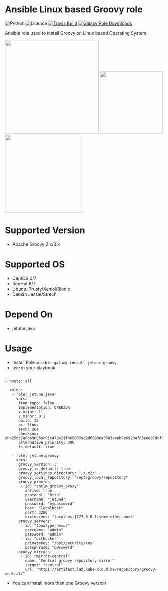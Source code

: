 # Ansible Linux based Groovy role

![Python](https://img.shields.io/pypi/pyversions/testinfra.svg?style=flat)
![Licence](https://img.shields.io/github/license/kube-cloud/ansible-role-groovy.svg?style=flat)
[![Travis Build](https://img.shields.io/travis/kube-cloud/ansible-role-groovy.svg?style=flat)](https://travis-ci.com/kube-cloud/ansible-role-groovy)
[![Galaxy Role Downloads](https://img.shields.io/ansible/role/d/41894.svg?style=flat)](https://galaxy.ansible.com/jetune/groovy)

Ansible role used to install Groovy on Linux based Operating System.

<a href="https://www.kube-cloud.com/"><img width="300" src="https://kube-cloud.com/images/branding/logo/kubecloud-logo-single_writing_horizontal_color_300x112px.png" /></a>
<a href="https://www.redhat.com/fr/technologies/management/ansible"><img width="200" src="https://getvectorlogo.com/wp-content/uploads/2019/01/red-hat-ansible-vector-logo.png" /></a>
<a href="https://groovy.apache.org/"><img width="250" src="https://upload.wikimedia.org/wikipedia/commons/thumb/3/36/Groovy-logo.svg/1280px-Groovy-logo.svg.png" /></a>

# Supported Version

* Apache Groovy 2.x/3.x

# Supported OS

* CentOS 6/7
* RedHat 6/7
* Ubuntu Trusty/Xenial/Bionic
* Debian Jessie/Strech

# Depend On

* jetune.java

# Usage

* Install Role ``` ansible-galaxy install jetune.groovy ```
* use in your playbook
```
---
- hosts: all

  roles:
   - role: jetune.java
     vars:
      from_repo: false
      implementation: OPENJDK
      v_major: 11
      v_minor: 0.1
      build: 13
      os: linux
      arch: x64
      checksum: sha256:7a6bb980b9c91c478421f865087ad2d69086a0583aeeb9e69204785e8e97dcfd
      alternative_priority: 300
      is_default: true

   - role: jetune.groovy
     vars:
      groovy_version: 3
      groovy_is_default: true
      groovy_settings_directory: "~/.m2/"
      groovy_local_repository: "/opt/groovy/repository"
      groovy_proxies:
       - id: "cntlm_groovy_proxy"
         active: true
         protocol: "http"
         username: "jetune"
         password: "mypassword"
         host: "localhost"
         port: 3286
         exclusions: "localhost|127.0.0.1|some.other.host"
      groovy_servers:
       - id: "sonatype-nexus"
         username: "admin"
         password: "admin"
       - id: "bitbucket"
         privateKey: "/opt/security/key"
         passphrase: "p@ssw0rd"
      groovy_mirrors:
       - id: "mirror-central"
         name: "Central groovy repository mirror"
         target: "central"
         url: "https://artifact.lab.kube-cloud.be/repository/groovy-central/"

```

* You can install more than one Groovy version
